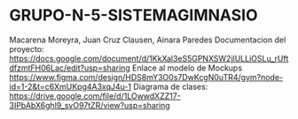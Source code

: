 # GRUPO-N-5-SISTEMAGIMNASIO
Macarena Moreyra, Juan Cruz Clausen, Ainara Paredes
Documentacion del proyecto: https://docs.google.com/document/d/1KkXal3eS5GPNXSW2jlULLiOSLu_rUftdfzmtFH06Lac/edit?usp=sharing
Enlace al modelo de Mockups https://www.figma.com/design/HDS8mY3O0s7DwKcgN0uTR4/gym?node-id=1-2&t=c6XmUKpg4A3xqJ4u-1
Diagrama de clases: https://drive.google.com/file/d/1LOwwdXZZ17-3IPbAbX6ghl9_svO97tZR/view?usp=sharing
